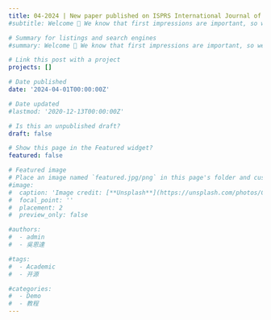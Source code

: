 ```yaml
---
title: 04-2024 | New paper published on ISPRS International Journal of Geo-Information!
#subtitle: Welcome 👋 We know that first impressions are important, so we've populated your new site with some initial content to help you get familiar with everything in no time.

# Summary for listings and search engines
#summary: Welcome 👋 We know that first impressions are important, so we've populated your new site with some initial content to help you get familiar with everything in no time.

# Link this post with a project
projects: []

# Date published
date: '2024-04-01T00:00:00Z'

# Date updated
#lastmod: '2020-12-13T00:00:00Z'

# Is this an unpublished draft?
draft: false

# Show this page in the Featured widget?
featured: false

# Featured image
# Place an image named `featured.jpg/png` in this page's folder and customize its options here.
#image:
#  caption: 'Image credit: [**Unsplash**](https://unsplash.com/photos/CpkOjOcXdUY)'
#  focal_point: ''
#  placement: 2
#  preview_only: false

#authors:
#  - admin
#  - 吳恩達

#tags:
#  - Academic
#  - 开源

#categories:
#  - Demo
#  - 教程
---
```



